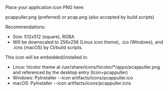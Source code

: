 Place your application icon PNG here:

  pcappuller.png  (preferred)
  or
  pcap.png        (also accepted by build scripts)

Recommendations:
- Size: 512x512 (square), RGBA
- Will be downscaled to 256x256 (Linux icon theme), .ico (Windows), and .icns (macOS) by CI/build scripts.

This icon will be embedded/installed in:
- Linux: hicolor theme at /usr/share/icons/hicolor/*/apps/pcappuller.png and referenced by the desktop entry (Icon=pcappuller)
- Windows: PyInstaller --icon artifacts/icons/pcappuller.ico
- macOS: PyInstaller --icon artifacts/icons/pcappuller.icns